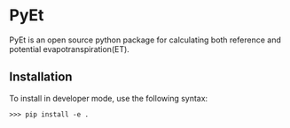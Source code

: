 ﻿# PyEt
PyEt is an open source python package for calculating both reference and potential evapotranspiration(ET).

## Installation

To install in developer mode, use the following syntax:

`>>> pip install -e .`

